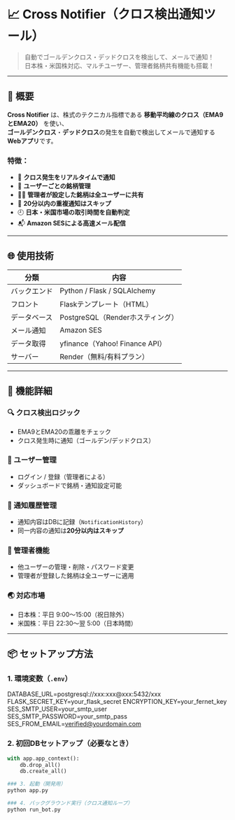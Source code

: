 # 📈 Cross Notifier（クロス検出通知ツール）

> 自動でゴールデンクロス・デッドクロスを検出して、メールで通知！  
> 日本株・米国株対応、マルチユーザー、管理者銘柄共有機能も搭載！

---

## 🔧 概要

**Cross Notifier** は、株式のテクニカル指標である **移動平均線のクロス（EMA9とEMA20）** を使い、  
**ゴールデンクロス**・**デッドクロス**の発生を自動で検出してメールで通知する**Webアプリ**です。

### 特徴：
- 📨 **クロス発生をリアルタイムで通知**
- 👤 **ユーザーごとの銘柄管理**
- 🧑‍💼 **管理者が設定した銘柄は全ユーザーに共有**
- 🔁 **20分以内の重複通知はスキップ**
- 🕘 **日本・米国市場の取引時間を自動判定**
- 📬 **Amazon SESによる高速メール配信**

---

## 🌐 使用技術

| 分類         | 内容                                     |
|--------------|------------------------------------------|
| バックエンド | Python / Flask / SQLAlchemy              |
| フロント     | Flaskテンプレート（HTML）               |
| データベース | PostgreSQL（Renderホスティング）        |
| メール通知   | Amazon SES                               |
| データ取得   | yfinance（Yahoo! Finance API）           |
| サーバー     | Render（無料/有料プラン）                |

---

## 🧪 機能詳細

### 🔍 クロス検出ロジック
- EMA9とEMA20の乖離をチェック
- クロス発生時に通知（ゴールデン/デッドクロス）

### 👥 ユーザー管理
- ログイン / 登録（管理者による）
- ダッシュボードで銘柄・通知設定可能

### 🔔 通知履歴管理
- 通知内容はDBに記録（`NotificationHistory`）
- 同一内容の通知は**20分以内はスキップ**

### 🧠 管理者機能
- 他ユーザーの管理・削除・パスワード変更
- 管理者が登録した銘柄は全ユーザーに適用

### 🌏 対応市場
- 日本株：平日 9:00〜15:00（祝日除外）
- 米国株：平日 22:30〜翌 5:00（日本時間）

---

## 📦 セットアップ方法

### 1. 環境変数（`.env`）
DATABASE_URL=postgresql://xxx:xxx@xxx:5432/xxx
FLASK_SECRET_KEY=your_flask_secret ENCRYPTION_KEY=your_fernet_key SES_SMTP_USER=your_smtp_user
SES_SMTP_PASSWORD=your_smtp_pass SES_FROM_EMAIL=verified@yourdomain.com

### 2. 初回DBセットアップ（必要なとき）
```python
with app.app_context():
    db.drop_all()
    db.create_all()

### 3. 起動（開発用）
python app.py

### 4. バックグラウンド実行（クロス通知ループ）
python run_bot.py

